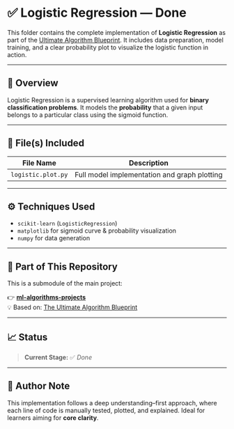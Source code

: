# ✅ Logistic Regression — Done

This folder contains the complete implementation of **Logistic Regression** as part of the [Ultimate Algorithm Blueprint](https://jawadabbasi14.github.io/the-ultimate-algorithm-blueprint/). It includes data preparation, model training, and a clear probability plot to visualize the logistic function in action.

---

## 📌 Overview

Logistic Regression is a supervised learning algorithm used for **binary classification problems**. It models the **probability** that a given input belongs to a particular class using the sigmoid function.

---

## 📂 File(s) Included

| File Name            | Description                                  |
|----------------------|----------------------------------------------|
| `logistic.plot.py`   | Full model implementation and graph plotting |

---

## ⚙️ Techniques Used

- `scikit-learn` (`LogisticRegression`)
- `matplotlib` for sigmoid curve & probability visualization
- `numpy` for data generation

---

## 🔗 Part of This Repository

This is a submodule of the main project:

👉 **[ml-algorithms-projects](https://github.com/JawadAbbasi14/ml-algorithms-projects)**  
💡 Based on: [The Ultimate Algorithm Blueprint](https://jawadabbasi14.github.io/the-ultimate-algorithm-blueprint/)

---

## 📈 Status

> **Current Stage:** ✅ _Done_

---

## 🧠 Author Note

This implementation follows a deep understanding–first approach, where each line of code is manually tested, plotted, and explained. Ideal for learners aiming for **core clarity**.
